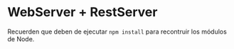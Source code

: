# WebServer + RestServer

Recuerden que deben de ejecutar ```npm install``` para recontruir los módulos de Node.
